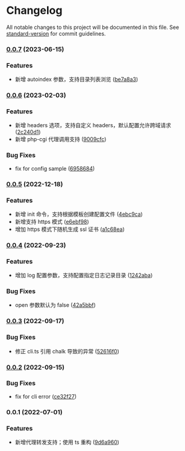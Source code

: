 # Changelog

All notable changes to this project will be documented in this file. See [standard-version](https://github.com/conventional-changelog/standard-version) for commit guidelines.

### [0.0.7](https://github.com/lzwme/static-server/compare/v0.0.6...v0.0.7) (2023-06-15)


### Features

* 新增 autoindex 参数，支持目录列表浏览 ([be7a8a3](https://github.com/lzwme/static-server/commit/be7a8a30739407c27b45de5a71b8b7a17f9639da))

### [0.0.6](https://github.com/lzwme/static-server/compare/v0.0.5...v0.0.6) (2023-02-03)


### Features

* 新增 headers 选项，支持自定义 headers，默认配置允许跨域请求 ([2c240d1](https://github.com/lzwme/static-server/commit/2c240d1c550bb320798f87079a1432055d55a69e))
* 新增 php-cgi 代理调用支持 ([9009cfc](https://github.com/lzwme/static-server/commit/9009cfce00a2e92e5e941761abdeb5d6ba3ee5fe))


### Bug Fixes

* fix for config sample ([6958684](https://github.com/lzwme/static-server/commit/6958684449ba44ea20d566e91c95c15b774efc2d))

### [0.0.5](https://github.com/lzwme/static-server/compare/v0.0.4...v0.0.5) (2022-12-18)


### Features

* 新增 init 命令，支持根据模板创建配置文件 ([4ebc9ca](https://github.com/lzwme/static-server/commit/4ebc9cad784fe7bfa81a543acd14f2d058f828ad))
* 新增支持 https 模式 ([e6ebf98](https://github.com/lzwme/static-server/commit/e6ebf9826670d405687cbd93d4bf70f4bd120349))
* 增加 https 模式下随机生成 ssl 证书 ([a1c68ea](https://github.com/lzwme/static-server/commit/a1c68eaeabe9262e312e0a334d35697ad53b0db1))

### [0.0.4](https://github.com/lzwme/static-server/compare/v0.0.3...v0.0.4) (2022-09-23)


### Features

* 增加 log 配置参数，支持配置指定日志记录目录 ([1242aba](https://github.com/lzwme/static-server/commit/1242aba2c298fb6e8dd1cbf0540de31590c2c704))


### Bug Fixes

* open 参数默认为 false ([42a5bbf](https://github.com/lzwme/static-server/commit/42a5bbfe12461a44ac96c1d891d57755d340e755))

### [0.0.3](https://github.com/lzwme/static-server/compare/v0.0.2...v0.0.3) (2022-09-17)


### Bug Fixes

* 修正 cli.ts 引用 chalk 导致的异常 ([52616f0](https://github.com/lzwme/static-server/commit/52616f0afad9f1bdc7f7ab1a7f13ada01cc0dbcb))

### [0.0.2](https://github.com/lzwme/static-server/compare/v0.0.1...v0.0.2) (2022-09-15)


### Bug Fixes

* fix for cli error ([ce32f27](https://github.com/lzwme/static-server/commit/ce32f27f6658234bd888021a6a9cb3c12f151022))

### 0.0.1 (2022-07-01)


### Features

* 新增代理转发支持；使用 ts 重构 ([9d6a960](https://github.com/lzwme/static-server/commit/9d6a960c0a311f1f345f5e9c7b544161920fbae2))
